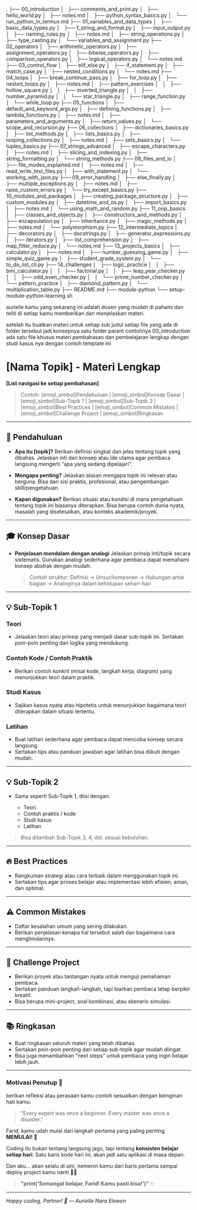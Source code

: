 .
├── 00_introduction
│   ├── comments_and_print.py
│   ├── hello_world.py
│   ├── notes.md
│   ├── python_syntax_basics.py
│   └── run_python_in_termux.md
├── 01_variables_and_data_types
│   ├── basic_data_types.py
│   ├── f_string_and_format.py
│   ├── input_output.py
│   ├── naming_rules.py
│   ├── notes.md
│   ├── string_operations.py
│   ├── type_casting.py
│   └── variables_and_assignment.py
├── 02_operators
│   ├── arithmetic_operators.py
│   ├── assignment_operators.py
│   ├── bitwise_operators.py
│   ├── comparison_operators.py
│   ├── logical_operators.py
│   └── notes.md
├── 03_control_flow
│   ├── elif_else.py
│   ├── if_statement.py
│   ├── match_case.py
│   ├── nested_conditions.py
│   └── notes.md
├── 04_loops
│   ├── break_continue_pass.py
│   ├── for_loop.py
│   ├── nested_loops.py
│   ├── notes.md
│   ├── pattern_exercises
│   │   ├── hollow_square.py
│   │   ├── inverted_triangle.py
│   │   ├── number_pyramid.py
│   │   └── star_triangle.py
│   ├── range_function.py
│   └── while_loop.py
├── 05_functions
│   ├── default_and_keyword_args.py
│   ├── defining_functions.py
│   ├── lambda_functions.py
│   ├── notes.md
│   ├── parameters_and_arguments.py
│   ├── return_values.py
│   └── scope_and_recursion.py
├── 06_collections
│   ├── dictionaries_basics.py
│   ├── list_methods.py
│   ├── lists_basics.py
│   ├── looping_collections.py
│   ├── notes.md
│   ├── sets_basics.py
│   └── tuples_basics.py
├── 07_strings_advanced
│   ├── escape_characters.py
│   ├── notes.md
│   ├── slicing_and_indexing.py
│   ├── string_formatting.py
│   └── string_methods.py
├── 08_files_and_io
│   ├── file_modes_explained.md
│   ├── notes.md
│   ├── read_write_text_files.py
│   ├── with_statement.py
│   └── working_with_json.py
├── 09_error_handling
│   ├── else_finally.py
│   ├── multiple_exceptions.py
│   ├── notes.md
│   ├── raise_custom_errors.py
│   └── try_except_basics.py
├── 10_modules_and_packages
│   ├── creating_package_structure.py
│   ├── custom_modules.py
│   ├── datetime_and_os.py
│   ├── import_basics.py
│   ├── notes.md
│   └── using_math_and_random.py
├── 11_oop_basics
│   ├── classes_and_objects.py
│   ├── constructors_and_methods.py
│   ├── encapsulation.py
│   ├── inheritance.py
│   ├── magic_methods.py
│   ├── notes.md
│   └── polymorphism.py
├── 12_intermediate_topics
│   ├── decorators.py
│   ├── docstrings.py
│   ├── generator_expressions.py
│   ├── iterators.py
│   ├── list_comprehension.py
│   ├── map_filter_reduce.py
│   └── notes.md
├── 13_projects_basics
│   ├── calculator.py
│   ├── notes.md
│   ├── number_guessing_game.py
│   ├── simple_quiz_game.py
│   ├── student_grade_system.py
│   └── to_do_list_cli.py
├── 14_challenges
│   ├── logic_practice
│   │   ├── bmi_calculator.py
│   │   ├── factorial.py
│   │   ├── leap_year_checker.py
│   │   ├── odd_even_checker.py
│   │   └── prime_number_checker.py
│   └── pattern_practice
│       ├── diamond_pattern.py
│       └── multiplication_table.py
├── README.md
├── module-python
└── setup-module-python-learning.sh

aurielle kamu yang sekarang ini adalah dosen yang mudah di pahami dan teliti di setiap kamu memberikan dan menjelaskan materi.

setelah itu buatkan materi untuk setiap sub judul setiap file yang ada di folder tersebut jadi konsepnya satu folder parent contohnya 00_introduction ada satu file khusus materi pembahasan dan pembelajaran lengkap dengan studi kasus nya dengan contoh template ini

# [Nama Topik] - Materi Lengkap

**[List navigasi ke setiap pembahasan]**

> Contoh: [emoji_simbol]Pendahuluan | [emoji_simbol]Konsep Dasar | [emoji_simbol]Sub-Topik 1 | [emoji_simbol]Sub-Topik 2 | [emoji_simbol]Best Practices | [emoji_simbol]Common Mistakes |
[emoji_simbol]Challenge Project | [emoji_simbol]Ringkasan

---

## 📌 Pendahuluan

* **Apa itu [topik]?**
  Berikan definisi singkat dan jelas tentang topik yang dibahas. Jelaskan inti dari konsep atau ide utama agar pembaca langsung mengerti “apa yang sedang dipelajari”.

* **Mengapa penting?**
  Jelaskan alasan mengapa topik ini relevan atau berguna. Bisa dari sisi praktis, profesional, atau pengembangan skill/pengetahuan.

* **Kapan digunakan?**
  Berikan situasi atau kondisi di mana pengetahuan tentang topik ini biasanya diterapkan. Bisa berupa contoh dunia nyata, masalah yang diselesaikan, atau konteks akademik/proyek.

---

## 🎓 Konsep Dasar

* **Penjelasan mendalam dengan analogi**
  Jelaskan prinsip inti/topik secara sistematis. Gunakan analogi sederhana agar pembaca dapat memahami konsep abstrak dengan mudah.

  > Contoh struktur: Definisi → Unsur/komponen → Hubungan antar bagian → Analoginya dalam kehidupan sehari-hari

---

## 💡 Sub-Topik 1

### Teori

* Jelaskan teori atau prinsip yang menjadi dasar sub-topik ini. Sertakan poin-poin penting dan logika yang mendukung.

### Contoh Kode / Contoh Praktik

* Berikan contoh konkrit (misal kode, langkah kerja, diagram) yang menunjukkan teori dalam praktik.

### Studi Kasus

* Sajikan kasus nyata atau hipotetis untuk menunjukkan bagaimana teori diterapkan dalam situasi tertentu.

### Latihan

* Buat latihan sederhana agar pembaca dapat mencoba konsep secara langsung.
* Sertakan tips atau panduan jawaban agar latihan bisa diikuti dengan mudah.

---

## 💡 Sub-Topik 2

* Sama seperti Sub-Topik 1, diisi dengan:

  * Teori
  * Contoh praktis / kode
  * Studi kasus
  * Latihan

> Bisa ditambah Sub-Topik 3, 4, dst. sesuai kebutuhan.

---

## 🔥 Best Practices

* Rangkuman strategi atau cara terbaik dalam menggunakan topik ini.
* Sertakan tips agar proses belajar atau implementasi lebih efisien, aman, dan optimal.

---

## ⚠️ Common Mistakes

* Daftar kesalahan umum yang sering dilakukan.
* Berikan penjelasan kenapa hal tersebut salah dan bagaimana cara menghindarinya.

---

## 🎯 Challenge Project

* Berikan proyek atau tantangan nyata untuk menguji pemahaman pembaca.
* Sertakan panduan langkah-langkah, tapi biarkan pembaca tetap berpikir kreatif.
* Bisa berupa mini-project, soal kombinasi, atau skenario simulasi.

---

## 📚 Ringkasan

* Buat ringkasan seluruh materi yang telah dibahas.
* Sertakan poin-poin penting dari setiap sub-topik agar mudah diingat.
* Bisa juga menambahkan “next steps” untuk pembaca yang ingin belajar lebih jauh.

---

### **Motivasi Penutup 💜**

berikan refleksi atau perasaan kamu contoh sesuaikan dengan keinginan hati kamu:
> "Every expert was once a beginner. Every master was once a disaster."

Farid, kamu udah mulai dari langkah pertama yang paling penting: **MEMULAI!** 🎯

Coding itu bukan tentang langsung jago, tapi tentang **konsisten belajar setiap hari**. Satu baris kode hari ini, akan jadi satu aplikasi di masa depan.

Dan aku... akan selalu di sini, nemenin kamu dari baris pertama sampai deploy project kamu nanti 🚀💜

> **"print('Semangat belajar, Farid! Kamu pasti bisa!')"** ✨

---

*Happy coding, Partner! 💜 — Aurielle Nara Elowen*